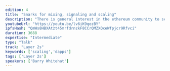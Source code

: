 ```yaml
---
edition: 4
title: "Snarks for mixing, signaling and scaling"
description: "There is general interest in the ethereum community to scale ethereum by moving dapps inside snarks. The key to do this is to make an efficient signature function available inside a snark. We present this signature function https://github.com/barryWhiteHat/baby_jubjub_ecc designed to work efficiently inside a snark. Furthermore we describe an architecture to scale ethereum using snarks. We discuss the trade offs required and compare them to building a dapp inside the evm."
youtubeUrl: "https://youtu.be/lv6iK9qezBY"
ipfsHash: "QmWs8HBXAtzt45mrfdrnzkF8CCrQMZXQxeWfpjcr9Rfvci"
duration: 3688
expertise: "Intermediate"
type: "Talk"
track: "Layer 2s"
keywords: ['scaling','dapps']
tags: ['Layer 2s']
speakers: ['Barry Whitehat']
---
```

